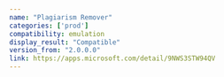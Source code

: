 ```yaml
---
name: "Plagiarism Remover"
categories: ['prod']
compatibility: emulation
display_result: "Compatible"
version_from: "2.0.0.0"
link: https://apps.microsoft.com/detail/9NWS3STW94QV
---
```


